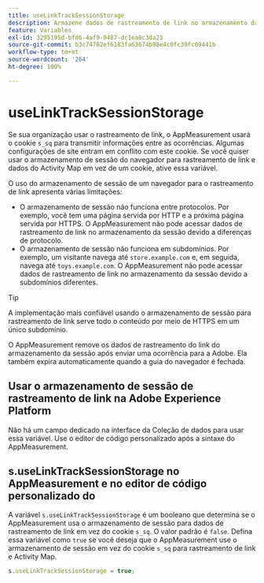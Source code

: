 ```yaml
---
title: useLinkTrackSessionStorage
description: Armazene dados de rastreamento de link no armazenamento da sessão em vez de um cookie.
feature: Variables
exl-id: 3295195d-bfd6-4af9-9487-dc1ea6c3da23
source-git-commit: b3c74782ef6183fa63674b98e4c0fc39fc09441b
workflow-type: tm+mt
source-wordcount: '264'
ht-degree: 100%

---
```


# useLinkTrackSessionStorage

Se sua organização usar o rastreamento de link, o AppMeasurement usará o cookie `s_sq` para transmitir informações entre as ocorrências. Algumas configurações de site entram em conflito com este cookie. Se você quiser usar o armazenamento de sessão do navegador para rastreamento de link e dados do Activity Map em vez de um cookie, ative essa variável.

O uso do armazenamento de sessão de um navegador para o rastreamento de link apresenta várias limitações:

* O armazenamento de sessão não funciona entre protocolos. Por exemplo, você tem uma página servida por HTTP e a próxima página servida por HTTPS. O AppMeasurement não pode acessar dados de rastreamento de link no armazenamento da sessão devido a diferenças de protocolo.
* O armazenamento de sessão não funciona em subdomínios. Por exemplo, um visitante navega até `store.example.com` e, em seguida, navega até `toys.example.com`. O AppMeasurement não pode acessar dados de rastreamento de link no armazenamento da sessão devido a subdomínios diferentes.

>[!TIP]
>
>A implementação mais confiável usando o armazenamento de sessão para rastreamento de link serve todo o conteúdo por meio de HTTPS em um único subdomínio.

O AppMeasurement remove os dados de rastreamento do link do armazenamento da sessão após enviar uma ocorrência para a Adobe. Ela também expira automaticamente quando a guia do navegador é fechada.

## Usar o armazenamento de sessão de rastreamento de link na Adobe Experience Platform

Não há um campo dedicado na interface da Coleção de dados para usar essa variável. Use o editor de código personalizado após a sintaxe do AppMeasurement.

## s.useLinkTrackSessionStorage no AppMeasurement e no editor de código personalizado do 

A variável `s.useLinkTrackSessionStorage` é um booleano que determina se o AppMeasurement usa o armazenamento de sessão para dados de rastreamento de link em vez do cookie `s_sq`. O valor padrão é `false`. Defina essa variável como `true` se você deseja que o AppMeasurement use o armazenamento de sessão em vez do cookie `s_sq` para rastreamento de link e Activity Map.

```js
s.useLinkTrackSessionStorage = true;
```
